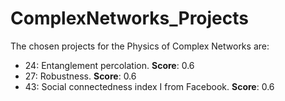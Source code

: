 # ComplexNetworks_Projects

The chosen projects for the Physics of Complex Networks are:

- 24: Entanglement percolation. **Score**: 0.6
- 27: Robustness. **Score**: 0.6
- 43: Social connectedness index I from Facebook. **Score**: 0.6
